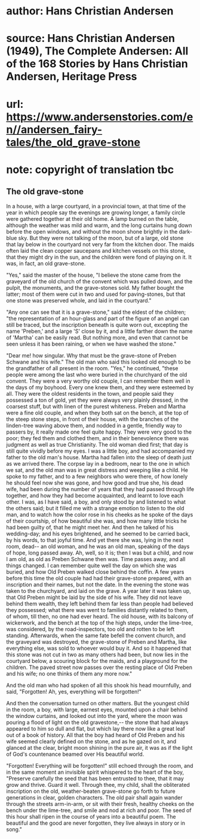 # author: Hans Christian Andersen
# source: Hans Christian Andersen (1949), The Complete Andersen: All of the 168 Stories by Hans Christian Andersen, Heritage Press
# url: https://www.andersenstories.com/en//andersen_fairy-tales/the_old_grave-stone
# note: copyright of translation tbc

## The old grave-stone 

In a house, with a large courtyard, in a provincial town, at that time
of the year in which people say the evenings are growing longer, a
family circle were gathered together at their old home. A lamp burned on
the table, although the weather was mild and warm, and the long curtains
hung down before the open windows, and without the moon shone brightly
in the dark-blue sky. But they were not talking of the moon, but of a
large, old stone that lay below in the courtyard not very far from the
kitchen door. The maids often laid the clean copper saucepans and
kitchen vessels on this stone, that they might dry in the sun, and the
children were fond of playing on it. It was, in fact, an old
grave-stone.

"Yes," said the master of the house, "I believe the stone came from
the graveyard of the old church of the convent which was pulled down,
and the pulpit, the monuments, and the grave-stones sold. My father
bought the latter; most of them were cut in two and used for
paving-stones, but that one stone was preserved whole, and laid in the
courtyard."

"Any one can see that it is a grave-stone," said the eldest of the
children; "the representation of an hour-glass and part of the figure
of an angel can still be traced, but the inscription beneath is quite
worn out, excepting the name 'Preben,' and a large 'S' close by it,
and a little farther down the name of 'Martha' can be easily read. But
nothing more, and even that cannot be seen unless it has been raining,
or when we have washed the stone."

"Dear me! how singular. Why that must be the grave-stone of Preben
Schwane and his wife." The old man who said this looked old enough to
be the grandfather of all present in the room. "Yes," he continued,
"these people were among the last who were buried in the churchyard of
the old convent. They were a very worthy old couple, I can remember them
well in the days of my boyhood. Every one knew them, and they were
esteemed by all. They were the oldest residents in the town, and people
said they possessed a ton of gold, yet they were always very plainly
dressed, in the coarsest stuff, but with linen of the purest whiteness.
Preben and Martha were a fine old couple, and when they both sat on the
bench, at the top of the steep stone steps, in front of their house,
with the branches of the linden-tree waving above them, and nodded in a
gentle, friendly way to passers by, it really made one feel quite happy.
They were very good to the poor; they fed them and clothed them, and in
their benevolence there was judgment as well as true Christianity. The
old woman died first; that day is still quite vividly before my eyes. I
was a little boy, and had accompanied my father to the old man's house.
Martha had fallen into the sleep of death just as we arrived there. The
corpse lay in a bedroom, near to the one in which we sat, and the old
man was in great distress and weeping like a child. He spoke to my
father, and to a few neighbors who were there, of how lonely he should
feel now she was gone, and how good and true she, his dead wife, had
been during the number of years that they had passed through life
together, and how they had become acquainted, and learnt to love each
other. I was, as I have said, a boy, and only stood by and listened to
what the others said; but it filled me with a strange emotion to listen
to the old man, and to watch how the color rose in his cheeks as he
spoke of the days of their courtship, of how beautiful she was, and how
many little tricks he had been guilty of, that he might meet her. And
then he talked of his wedding-day; and his eyes brightened, and he
seemed to be carried back, by his words, to that joyful time. And yet
there she was, lying in the next room, dead-- an old woman, and he was
an old man, speaking of the days of hope, long passed away. Ah, well, so
it is; then I was but a child, and now I am old, as old as Preben
Schwane then was. Time passes away, and all things changed. I can
remember quite well the day on which she was buried, and how Old Preben
walked close behind the coffin. A few years before this time the old
couple had had their grave-stone prepared, with an inscription and their
names, but not the date. In the evening the stone was taken to the
churchyard, and laid on the grave. A year later it was taken up, that
Old Preben might be laid by the side of his wife. They did not leave
behind them wealth, they left behind them far less than people had
believed they possessed; what there was went to families distantly
related to them, of whom, till then, no one had ever heard. The old
house, with its balcony of wickerwork, and the bench at the top of the
high steps, under the lime-tree, was considered, by the road-inspectors,
too old and rotten to be left standing. Afterwards, when the same fate
befell the convent church, and the graveyard was destroyed, the
grave-stone of Preben and Martha, like everything else, was sold to
whoever would buy it. And so it happened that this stone was not cut in
two as many others had been, but now lies in the courtyard below, a
scouring block for the maids, and a playground for the children. The
paved street now passes over the resting place of Old Preben and his
wife; no one thinks of them any more now."

And the old man who had spoken of all this shook his head mournfully,
and said, "Forgotten! Ah, yes, everything will be forgotten!"

And then the conversation turned on other matters. But the youngest
child in the room, a boy, with large, earnest eyes, mounted upon a chair
behind the window curtains, and looked out into the yard, where the moon
was pouring a flood of light on the old gravestone,-- the stone that had
always appeared to him so dull and flat, but which lay there now like a
great leaf out of a book of history. All that the boy had heard of Old
Preben and his wife seemed clearly defined on the stone, and as he gazed
on it, and glanced at the clear, bright moon shining in the pure air, it
was as if the light of God's countenance beamed over His beautiful
world.

"Forgotten! Everything will be forgotten!" still echoed through the
room, and in the same moment an invisible spirit whispered to the heart
of the boy, "Preserve carefully the seed that has been entrusted to
thee, that it may grow and thrive. Guard it well. Through thee, my
child, shall the obliterated inscription on the old, weather-beaten
grave-stone go forth to future generations in clear, golden characters.
The old pair shall again wander through the streets arm-in-arm, or sit
with their fresh, healthy cheeks on the bench under the lime-tree, and
smile and nod at rich and poor. The seed of this hour shall ripen in the
course of years into a beautiful poem. The beautiful and the good are
never forgotten, they live always in story or in song."
